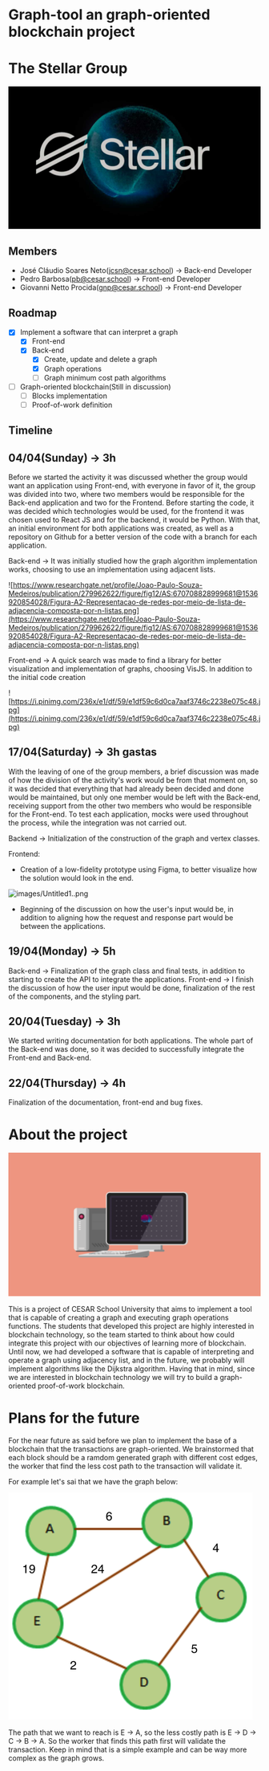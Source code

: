 # Graph-tool an graph-oriented blockchain project

# The Stellar  Group

![images/stellar-lumens.jpeg](images/stellar-lumens.jpeg)

## Members

- José Cláudio Soares Neto(jcsn@cesar.school) → Back-end Developer
- Pedro Barbosa(pb@cesar.school) → Front-end Developer
- Giovanni Netto Procida(gnp@cesar.school) → Front-end Developer

## Roadmap

- [x]  Implement a software that can interpret a graph
    - [x]  Front-end
    - [x]  Back-end
        - [x]  Create, update and delete a graph
        - [x]  Graph operations
        - [ ]  Graph minimum cost path algorithms
- [ ]  Graph-oriented blockchain(Still in discussion)
    - [ ]  Blocks implementation
    - [ ]  Proof-of-work definition

## Timeline

## 04/04(Sunday) → 3h

Before we started the activity it was discussed whether the group would want an application using Front-end, with everyone in favor of it, the group was divided into two, where two members would be responsible for the Back-end application and two for the Frontend. Before starting the code, it was decided which technologies would be used, for the frontend it was chosen used to React JS and for the backend, it would be Python. With that, an initial environment for both applications was created, as well as a repository on Github for a better version of the code with a branch for each application.

Back-end → It was initially studied how the graph algorithm implementation works, choosing to use an implementation using adjacent lists.

![https://www.researchgate.net/profile/Joao-Paulo-Souza-Medeiros/publication/279962622/figure/fig12/AS:670708828999681@1536920854028/Figura-A2-Representacao-de-redes-por-meio-de-lista-de-adjacencia-composta-por-n-listas.png](https://www.researchgate.net/profile/Joao-Paulo-Souza-Medeiros/publication/279962622/figure/fig12/AS:670708828999681@1536920854028/Figura-A2-Representacao-de-redes-por-meio-de-lista-de-adjacencia-composta-por-n-listas.png)

Front-end → A quick search was made to find a library for better visualization and implementation of graphs, choosing VisJS. In addition to the initial code creation

![https://i.pinimg.com/236x/e1/df/59/e1df59c6d0ca7aaf3746c2238e075c48.jpg](https://i.pinimg.com/236x/e1/df/59/e1df59c6d0ca7aaf3746c2238e075c48.jpg)

## 17/04(Saturday) → 3h gastas

With the leaving of one of the group members, a brief discussion was made of how the division of the activity's work would be from that moment on, so it was decided that everything that had already been decided and done would be maintained, but only one member would be left with the Back-end, receiving support from the other two members who would be responsible for the Front-end. To test each application, mocks were used throughout the process, while the integration was not carried out.

Backend → Initialization of the construction of the graph and vertex classes.

Frontend:

- Creation of a low-fidelity prototype using Figma, to better visualize how the solution would look in the end.

![images/Untitled1..png](images/Untitled1..png)

- Beginning of the discussion on how the user's input would be, in addition to aligning how the request and response part would be between the applications.

## 19/04(Monday) → 5h

Back-end → Finalization of the graph class and final tests, in addition to starting to create the API to integrate the applications.
Front-end → I finish the discussion of how the user input would be done, finalization of the rest of the components, and the styling part.

## 20/04(Tuesday) → 3h

We started writing documentation for both applications. The whole part of the Back-end was done, so it was decided to successfully integrate the Front-end and Back-end.

## 22/04(Thursday) → 4h

Finalization of the documentation, front-end and bug fixes.

# About the project

![images/Screen_Shot_2021-04-22_at_23.44.43.png](images/Screen_Shot_2021-04-22_at_23.44.43.png)

This is a project of CESAR School University that aims to implement a tool that is capable of creating a graph and executing graph operations functions.
The students that developed this project are highly interested in blockchain technology, so the team started to think about how could integrate this project with our objectives of learning more of blockchain.
Until now, we had developed a software that is capable of interpreting and operate a graph using adjacency list, and in the future, we probably will implement algorithms like the Dijkstra algorithm.
Having that in mind, since we are interested in blockchain technology we will try to build a graph-oriented proof-of-work blockchain. 

# Plans for the future

For the near future as said before we plan to implement the base of a blockchain that the transactions are graph-oriented. We brainstormed that each block should be a ramdom generated graph with different cost edges, the worker that find the less cost path to the transaction will validate it.

For example let's sai that we have the graph below:

![images/Screen_Shot_2021-04-23_at_00.02.46.png](images/Screen_Shot_2021-04-23_at_00.02.46.png)

The path that we want to reach is E → A, so the less costly path is E → D → C → B → A. So the worker that finds this path first will validate the transaction. Keep in mind that is a simple example and can be way more complex as the graph grows.
